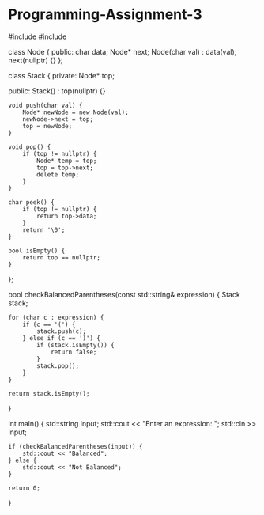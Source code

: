 # Programming-Assignment-3
#include <iostream>
#include <string>

class Node {
public:
    char data;
    Node* next;
    Node(char val) : data(val), next(nullptr) {}
};

class Stack {
private:
    Node* top;

public:
    Stack() : top(nullptr) {}
    
    void push(char val) {
        Node* newNode = new Node(val);
        newNode->next = top;
        top = newNode;
    }
    
    void pop() {
        if (top != nullptr) {
            Node* temp = top;
            top = top->next;
            delete temp;
        }
    }
    
    char peek() {
        if (top != nullptr) {
            return top->data;
        }
        return '\0';
    }
    
    bool isEmpty() {
        return top == nullptr;
    }
};

bool checkBalancedParentheses(const std::string& expression) {
    Stack stack;
    
    for (char c : expression) {
        if (c == '(') {
            stack.push(c);
        } else if (c == ')') {
            if (stack.isEmpty()) {
                return false;
            }
            stack.pop();
        }
    }
    
    return stack.isEmpty();
}

int main() {
    std::string input;
    std::cout << "Enter an expression: ";
    std::cin >> input;
    
    if (checkBalancedParentheses(input)) {
        std::cout << "Balanced";
    } else {
        std::cout << "Not Balanced";
    }
    
    return 0;
}
